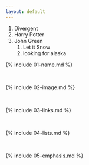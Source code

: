 ```yaml
---
layout: default
---
```

1. Divergent
2. Harry Potter
3. John Green
    1. Let it Snow
    2. looking for alaska
 
{% include 01-name.md %}

<br>

{% include 02-image.md %}

<br>

{% include 03-links.md %}

<br>

{% include 04-lists.md %}

<br>

{% include 05-emphasis.md %}
